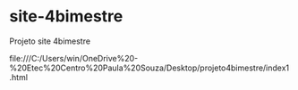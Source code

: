 # site-4bimestre
Projeto site 4bimestre


file:///C:/Users/win/OneDrive%20-%20Etec%20Centro%20Paula%20Souza/Desktop/projeto4bimestre/index1.html
